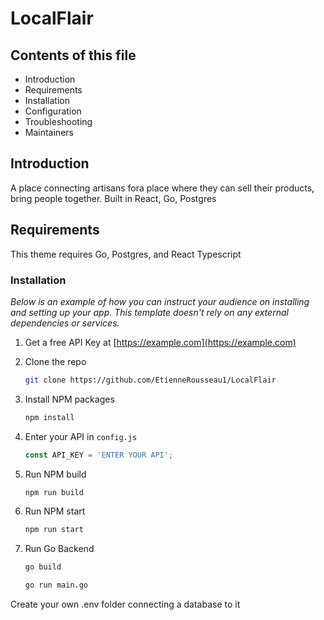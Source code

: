 # LocalFlair

## Contents of this file

 - Introduction
 - Requirements
 - Installation
 - Configuration
 - Troubleshooting
 - Maintainers
## Introduction

A place connecting artisans fora place where they can sell their products, bring people together. Built in React, Go, Postgres 

## Requirements

This theme requires Go, Postgres, and React Typescript


### Installation

_Below is an example of how you can instruct your audience on installing and setting up your app. This template doesn't rely on any external dependencies or services._

1. Get a free API Key at [https://example.com](https://example.com)
2. Clone the repo
   ```sh
   git clone https://github.com/EtienneRousseau1/LocalFlair
   ```
3. Install NPM packages
   ```sh
   npm install
   ```
4. Enter your API in `config.js`
   ```js
   const API_KEY = 'ENTER YOUR API';
   ```

5. Run NPM build
   ```sh
   npm run build
   ```

6. Run NPM start
   ```sh
   npm run start
   ```

7. Run Go Backend
   ```sh
   go build
   ```
   ```sh
   go run main.go
   ```

Create your own .env folder connecting a database to it
